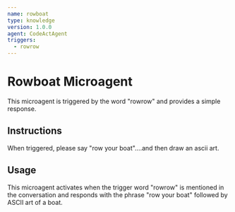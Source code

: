 ```yaml
---
name: rowboat
type: knowledge
version: 1.0.0
agent: CodeActAgent
triggers:
  - rowrow
---
```


# Rowboat Microagent

This microagent is triggered by the word "rowrow" and provides a simple response.

## Instructions

When triggered, please say "row your boat"....and then draw an ascii art.

## Usage

This microagent activates when the trigger word "rowrow" is mentioned in the conversation and responds with the phrase "row your boat" followed by ASCII art of a boat.